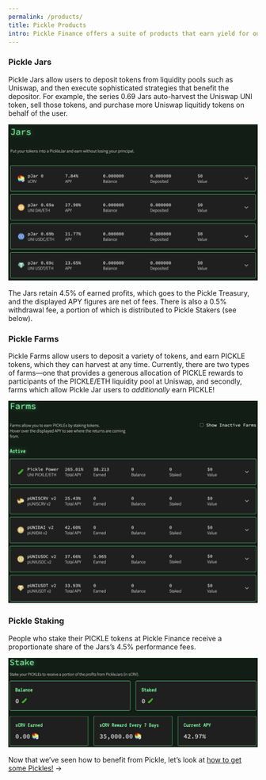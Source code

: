 ```yaml
---
permalink: /products/
title: Pickle Products
intro: Pickle Finance offers a suite of products that earn yield for our users, while helping crypto assets remain on peg.
---
```


### Pickle Jars

Pickle Jars allow users to deposit tokens from liquidity pools such as Uniswap, and then execute sophisticated strategies that benefit the depositor. For example, the series 0.69 Jars auto-harvest the Uniswap UNI token, sell those tokens, and purchase more Uniswap liquitidy tokens on behalf of the user.

![](/images/2020-10-07-jars.png)

The Jars retain 4.5% of earned profits, which goes to the Pickle Treasury, and the displayed APY figures are net of fees. There is also a 0.5% withdrawal fee, a portion of which is distributed to Pickle Stakers (see below).

### Pickle Farms

Pickle Farms allow users to deposit a variety of tokens, and earn PICKLE tokens, which they can harvest at any time. Currently, there are two types of farms—one that provides a generous allocation of PICKLE rewards to participants of the PICKLE/ETH liquidity pool at Uniswap, and secondly, farms which allow Pickle Jar users to *additionally* earn PICKLE!

![](/images/2020-10-07-farms.png)

### Pickle Staking

People who stake their PICKLE tokens at Pickle Finance receive a proportionate share of the Jars’s 4.5% performance fees. 

![](/images/2020-10-08-staking.png)

Now that we’ve seen how to benefit from Pickle, let’s look at [how to get some Pickles!](/get-pickle/) →